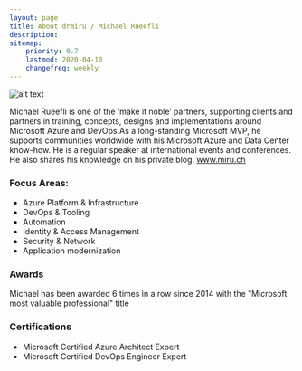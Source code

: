 ```yaml
---
layout: page
title: About drmiru / Michael Rueefli
description: 
sitemap:
    priority: 0.7
    lastmod: 2020-04-10
    changefreq: weekly
---
```


![alt text](../images/mirusc.jpg "Michael Rueefli")


Michael Rueefli is one of the ‘make it noble’ partners, supporting clients and partners in training, concepts, designs and implementations around Microsoft Azure and DevOps.As a long-standing Microsoft MVP, he supports communities worldwide with his Microsoft Azure and Data Center know-how. He is a regular speaker at international events and conferences. He also shares his knowledge on his private blog: www.miru.ch

### Focus Areas:
* Azure Platform & Infrastructure
* DevOps & Tooling
* Automation
* Identity & Access Management
* Security & Network
* Application modernization


### Awards
Michael has been awarded 6 times in a row since 2014 with the "Microsoft most valuable professional" title

### Certifications
* Microsoft Certified Azure Architect Expert
* Microsoft Certified DevOps Engineer Expert